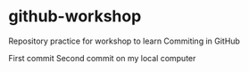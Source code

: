 # github-workshop
Repository practice for workshop to learn Commiting in GitHub

First commit 
Second commit on my local computer